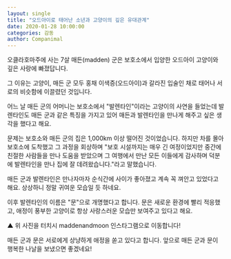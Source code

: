 ```yaml
---
layout: single
title: "오드아이로 태어난 소년과 고양이의 깊은 유대관계"
date: 2020-01-28 10:00:00
categories: 감동
author: Companimal
---
```


오클라호마주에 사는 7살 매든(madden) 군은 보호소에서 입양한 오드아이 고양이와 깊은 사랑에 빠졌답니다.

그 이유는 고양이, 매든 군 모두 홍채 이색증(오드아이)과 갈라진 입술인 채로 태어나 서로의 비슷함에 이끌렸던 것입니다.

어느 날 매든 군의 어머니는 보호소에서 "발렌타인"이라는 고양이의 사연을 들었는데 발렌타인도 매든 군과 같은 특징을 가지고 있어 매든과 발렌타인을 만나게 해주고 싶은 생각을 했다고 해요.

문제는 보호소와 매든 군의 집은 1,000km 이상 떨어진 것이었습니다. 하지만 차를 몰아 보호소에 도착했고 그 과정을 회상하며 "보호 시설까지는 매우 긴 여정이었지만 중간에 친절한 사람들을 만나 도움을 받았으며 그 여행에서 만난 모든 이들에게 감사하며 덕분에 발렌타인을 만나 집에 잘 데려왔습니다."라고 말했습니다.

매든 군과 발렌타인은 만나자마자 순식간에 사이가 좋아졌고 계속 꼭 껴안고 있었다고 해요. 상상하니 정말 귀여운 모습일 듯 하네요.

이후 발렌타인의 이름은 "문"으로 개명했다고 합니다. 문은 새로운 환경에 빨리 적응했고, 애정이 풍부한 고양이로 항상 사랑스러운 모습만 보여주고 있다고 해요.

[](https://www.instagram.com/p/BxJZTFWJaKe/?utm_source=ig_web_copy_link)

▲ 위 사진을 터치시 maddenandmoon 인스타그램으로 이동합니다!

매든 군과 문은 서로에게 상냥하게 애정을 쏟고 있다고 합니다. 앞으로 매든 군과 문이 행복한 나날을 보냈으면 좋겠네요!
